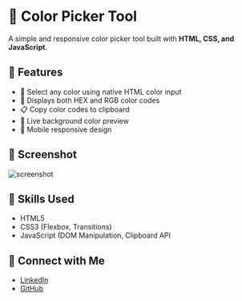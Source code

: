 # 🎨 Color Picker Tool

A simple and responsive color picker tool built with **HTML, CSS, and JavaScript**.

## 🚀 Features

- 🎯 Select any color using native HTML color input
- 🌈 Displays both HEX and RGB color codes
- 📋 Copy color codes to clipboard
- 🔁 Live background color preview
- 📱 Mobile responsive design

## 📸 Screenshot

![screenshot]([screenshot.png](https://github.com/PL7822/-Color-Picker-Tool/blob/main/Screenshot%202025-07-22%20212206.png))

## 🧠 Skills Used

- HTML5
- CSS3 (Flexbox, Transitions)
- JavaScript (DOM Manipulation, Clipboard API

  
## 🤝 Connect with Me

- [LinkedIn](https://www.linkedin.com/in/pritam-lendale-398172353?utm_source=share&utm_campaign=share_via&utm_content=profile&utm_medium=android_app)
- [GitHub](https://github.com/pritamlendale)
